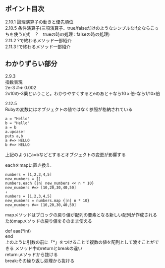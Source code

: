 ## ポイント目次
2.10.1 論理演算子の動きと優先順位<br>
2.10.5 条件演算子(三項演算子、true/falseだけのようなシンプルなif文ならこっちを使う)(式　？　trueの時の処理 : falseの時の処理)<br>
2.11.2 ?で終わるメソッド一部紹介<br>
2.11.3 !で終わるメソッド一部紹介

## わかりずらい部分
2.9.3<br>
指数表現<br>
2e-3 #=> 0.002<br>
2x10の-3乗ということ。わかりやすくするとeのあと＋なら10ｘ倍-なら1/10x倍

2.12.5<br>
Rubyの変数にはオブジェクトの値ではなく参照が格納されている
```
a = "Hello"
b = "Hello"
a = b
a.upcase!
puts a,b
a #=> HELLO
b #=> HELLO
```
上記のようにa=bなどとするとオブジェクトの変更が影響する

eachをmapに置き換え.
```
numbers = [1,2,3,4,5]
new_numbers = []
numbers.each {|n| new_numbers << n * 10}
new_numbers #=> [10,20,30,40,50]
↓
numbers = [1,2,3,4,5]
new_numbers = numbers.map {|n| n * 10}
new_numbers #=> [10,20,30,40,50]
```
mapメソッドはブロックの戻り値が配列の要素となる新しい配列が作成されるためmapメソッドの戻り値をそのまま使える  

def aaa(\*int)  
end  
上のように引数の前に「*」をつけることで複数の値を配列として渡すことができる
メソッド中のreturnとbreakの違い  
return:メソッドから抜ける  
break:その繰り返し処理から抜ける  

